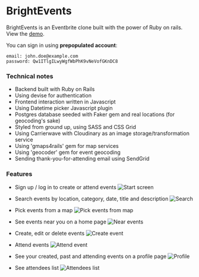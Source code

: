 # BrightEvents

BrightEvents is an Eventbrite clone built with the power of Ruby on rails. View the [demo](https://brightevents.mariozugaj.com/).

You can sign in using **prepopulated account**:

```
email: john.doe@example.com
password: Qw1ITlgILwyWgfWbPhK9vNeVofGKnDC8
```

### Technical notes
* Backend built with Ruby on Rails
* Using devise for authentication
* Frontend interaction written in Javascript
* Using Datetime picker Javascript plugin
* Postgres database seeded with Faker gem and real locations (for geocoding's sake)
* Styled from ground up, using SASS and CSS Grid
* Using Carrierwave with Cloudinary as an image storage/transformation service
* Using 'gmaps4rails' gem for map services
* Using 'geocoder' gem for event geocoding
* Sending thank-you-for-attending email using SendGrid

### Features

* Sign up / log in to create or attend events
![Start screen](https://s3.eu-central-1.amazonaws.com/github-readme-screenshots/bright_events/1_landing.png)

* Search events by location, category, date, title and description
![Search](https://s3.eu-central-1.amazonaws.com/github-readme-screenshots/bright_events/3_search_events.png)

* Pick events from a map
![Pick events from map](https://s3.eu-central-1.amazonaws.com/github-readme-screenshots/bright_events/4_events_on_a_map.png)

* See events near you on a home page
![Near events](https://s3.eu-central-1.amazonaws.com/github-readme-screenshots/bright_events/5_near_events.png)

* Create, edit or delete events
![Create event](https://s3.eu-central-1.amazonaws.com/github-readme-screenshots/bright_events/2_create_events.png)

* Attend events
![Attend event](https://s3.eu-central-1.amazonaws.com/github-readme-screenshots/bright_events/6_attend_events.png)

* See your created, past and attending events on a profile page
![Profile](https://s3.eu-central-1.amazonaws.com/github-readme-screenshots/bright_events/7_profile.png)

* See attendees list
![Attendees list](https://s3.eu-central-1.amazonaws.com/github-readme-screenshots/bright_events/8_attendees_list.png)
